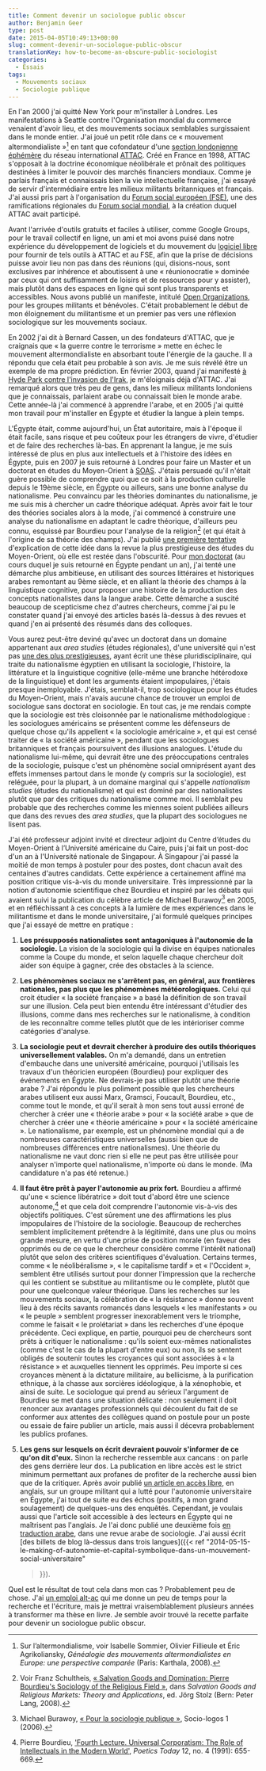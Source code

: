 ```yaml
---
title: Comment devenir un sociologue public obscur
author: Benjamin Geer
type: post
date: 2015-04-05T10:49:13+00:00
slug: comment-devenir-un-sociologue-public-obscur
translationKey: how-to-become-an-obscure-public-sociologist
categories:
  - Essais
tags:
  - Mouvements sociaux
  - Sociologie publique
---
```


En l'an 2000 j'ai quitté New York pour m'installer à Londres. Les
manifestations à Seattle contre l'Organisation mondial du commerce
venaient d'avoir lieu, et des mouvements sociaux semblables
surgissaient dans le monde entier. J'ai joué un petit rôle dans ce «
mouvement altermondialiste »[^1] en tant que cofondateur d'une [section
londonienne
éphémère](http://web.archive.org/web/20020805164825/http://www.attac.org.uk/attac/html/index.vm)
du réseau international [ATTAC](http://www.attac.org/). Créé en France
en 1998, ATTAC s'opposait à la doctrine économique néolibérale et
prônait des politiques destinées à limiter le pouvoir des marchés
financiers mondiaux. Comme je parlais français et connaissais bien la
vie intellectuelle française, j'ai essayé de servir d'intermédiaire
entre les milieux militants britanniques et français. J'ai aussi pris
part à l'organisation du [Forum social européen
(FSE)](http://www.fse-esf.org/), une des ramifications régionales du
[Forum social
mondial](http://fr.wikipedia.org/wiki/Forum_social_mondial), à la
création duquel ATTAC avait participé.

Avant l'arrivée d'outils gratuits et faciles à utiliser, comme Google
Groups, pour le travail collectif en ligne, un ami et moi avons puisé
dans notre expérience du développement de logiciels et du mouvement du
[logiciel libre](https://www.gnu.org/philosophy/free-sw.fr.html) pour
fournir de tels outils à ATTAC et au FSE, afin que la prise de
décisions puisse avoir lieu non pas dans des réunions (qui,
disions-nous, sont exclusives par inhérence et aboutissent à une «
réunionocratie » dominée par ceux qui ont suffisamment de loisirs et
de ressources pour y assister), mais plutôt dans des espaces en ligne
qui sont plus transparents et accessibles. Nous avons publié un
manifeste, intitulé [Open
Organizations](https://web.archive.org/web/20100609184512/http://www.open-organizations.org/view/Main/WebHome),
pour les groupes militants et bénévoles. C'était probablement le début
de mon éloignement du militantisme et un premier pas vers une
réflexion sociologique sur les mouvements sociaux.

En 2002 j'ai dit à Bernard Cassen, un des fondateurs d'ATTAC, que je
craignais que « la guerre contre le terrorisme » mette en échec le
mouvement altermondialiste en absorbant toute l'énergie de la
gauche. Il a répondu que cela était peu probable à son avis. Je me
suis révélé être un exemple de ma propre prédiction. En février 2003,
quand j'ai manifesté [à Hyde Park contre l'invasion de
l'Irak](http://news.bbc.co.uk/2/hi/uk_news/2765041.stm), je
m'éloignais déjà d'ATTAC. J'ai remarqué alors que très peu de gens,
dans les milieux militants londoniens que je connaissais, parlaient
arabe ou connaissait bien le monde arabe. Cette année-là j'ai commencé
à apprendre l'arabe, et en 2005 j'ai quitté mon travail pour
m'installer en Égypte et étudier la langue à plein temps.

L'Égypte était, comme aujourd'hui, un État autoritaire, mais à
l'époque il était facile, sans risque et peu coûteux pour les
étrangers de vivre, d'étudier et de faire des recherches là-bas. En
apprenant la langue, je me suis intéressé de plus en plus aux
intellectuels et à l'histoire des idées en Égypte, puis en 2007 je
suis retourné à Londres pour faire un Master et un doctorat en études
du Moyen-Orient à [SOAS](http://www.soas.ac.uk/). J'étais persuadé
qu'il n'était guère possible de comprendre quoi que ce soit à la
production culturelle depuis le 19ème siècle, en Égypte ou ailleurs,
sans une bonne analyse du nationalisme. Peu convaincu par les théories
dominantes du nationalisme, je me suis mis à chercher un cadre
théorique adéquat. Après avoir fait le tour des théories sociales
alors à la mode, j'ai commencé à construire une analyse du
nationalisme en adaptant le cadre théorique, d'ailleurs peu connu,
esquissé par Bourdieu pour l'analyse de la religion[^2] (et qui était
à l'origine de sa théorie des champs). J'ai publié [une première
tentative](https://edoc.unibas.ch/61094/) d'explication de cette idée
dans la revue la plus prestigieuse des études du Moyen-Orient, où elle
est restée dans l'obscurité. Pour [mon
doctorat](https://eprints.soas.ac.uk/13185/) (au cours duquel je suis
retourné en Égypte pendant un an), j'ai tenté une démarche plus
ambitieuse, en utilisant des sources littéraires et historiques arabes
remontant au 9ème siècle, et en alliant la théorie des champs à la
linguistique cognitive, pour proposer une histoire de la production
des concepts nationalistes dans la langue arabe. Cette démarche a
suscité beaucoup de scepticisme chez d'autres chercheurs, comme j'ai
pu le constater quand j'ai envoyé des articles basés là-dessus à des
revues et quand j'en ai présenté des résumés dans des colloques.

Vous aurez peut-être deviné qu'avec un doctorat dans un domaine
appartenant aux _area studies_ (études régionales), d'une université
qui n'est pas [une des plus
prestigieuses](https://chroniclevitae.com/news/929-academia-s-1-percent),
ayant écrit une thèse pluridisciplinaire, qui traite du nationalisme
égyptien en utilisant la sociologie, l'histoire, la littérature et la
linguistique cognitive (elle-même une branche hétérodoxe de la
linguistique) et dont les arguments étaient impopulaires, j'étais
presque inemployable. J'étais, semblait-il, trop sociologique pour les
études du Moyen-Orient, mais n'avais aucune chance de trouver un
emploi de sociologue sans doctorat en sociologie. En tout cas, je me
rendais compte que la sociologie est très cloisonnée par le
nationalisme méthodologique : les sociologues américains se présentent
comme les défenseurs de quelque chose qu'ils appellent « la sociologie
américaine », et qui est censé traiter de « la société américaine »,
pendant que les sociologues britanniques et français poursuivent des
illusions analogues. L'étude du nationalisme lui-même, qui devrait
être une des préoccupations centrales de la sociologie, puisque c'est
un phénomène social omniprésent ayant des effets immenses partout dans
le monde (y compris sur la sociologie), est reléguée, pour la plupart,
à un domaine marginal qui s'appelle _nationalism studies_ (études du
nationalisme) et qui est dominé par des nationalistes plutôt que par
des critiques du nationalisme comme moi. Il semblait peu probable que
des recherches comme les miennes soient publiées ailleurs que dans des
revues des _area studies_, que la plupart des sociologues ne lisent
pas.

J'ai été professeur adjoint invité et directeur adjoint du Centre
d’études du Moyen-Orient à l’Université américaine du Caire, puis j'ai
fait un post-doc d'un an à l'Université nationale de Singapour. À
Singapour j'ai passé la moitié de mon temps à postuler pour des
postes, dont chacun avait des centaines d'autres candidats. Cette
expérience a certainement affiné ma position critique vis-à-vis du
monde universitaire. Très impressionné par la notion d'autonomie
scientifique chez Bourdieu et inspiré par les débats qui avaient suivi
la publication du célèbre article de Michael Burawoy[^3] en 2005, et en
réfléchissant à ces concepts à la lumière de mes expériences dans le
militantisme et dans le monde universitaire, j'ai formulé quelques
principes que j'ai essayé de mettre en pratique :

  1. **Les présupposés nationalistes sont antagoniques à l'autonomie
     de la sociologie.** La vision de la sociologie qui la divise en
     équipes nationales comme la Coupe du monde, et selon laquelle
     chaque chercheur doit aider son équipe à gagner, crée des
     obstacles à la science.
	 
  2. **Les phénomènes sociaux ne s'arrêtent pas, en général, aux
     frontières nationales, pas plus que les phénomènes
     météorologiques.** Celui qui croit étudier « la société française
     » a basé la définition de son travail sur une illusion. Cela peut
     bien entendu être intéressant d'étudier des illusions, comme dans
     mes recherches sur le nationalisme, à condition de les
     reconnaître comme telles plutôt que de les intérioriser comme
     catégories d'analyse.
	 
  3. **La sociologie peut et devrait chercher à produire des outils
     théoriques universellement valables.** On m'a demandé, dans un
     entretien d'embauche dans une université américaine, pourquoi
     j'utilisais les travaux d'un théoricien européen (Bourdieu) pour
     expliquer des événements en Égypte. Ne devrais-je pas utiliser
     plutôt une théorie arabe ? J'ai répondu le plus poliment possible
     que les chercheurs arabes utilisent eux aussi Marx, Gramsci,
     Foucault, Bourdieu, etc., comme tout le monde, et qu'il serait à
     mon sens tout aussi erroné de chercher à créer une « théorie
     arabe » pour « la société arabe » que de chercher à créer une «
     théorie américaine » pour « la société américaine ». Le
     nationalisme, par exemple, est un phénomène mondial qui a de
     nombreuses caractéristiques universelles (aussi bien que de
     nombreuses différences entre nationalismes). Une théorie du
     nationalisme ne vaut donc rien si elle ne peut pas être utilisée
     pour analyser n'importe quel nationalisme, n'importe où dans le
     monde. (Ma candidature n'a pas été retenue.)
	 
  4. **Il faut être prêt à payer l'autonomie au prix fort.** Bourdieu
     a affirmé qu'une « science libératrice » doit tout d'abord être
     une science autonome,[^4] et que cela doit comprendre l'autonomie
     vis-à-vis des objectifs politiques. C'est sûrement une des
     affirmations les plus impopulaires de l'histoire de la
     sociologie. Beaucoup de recherches semblent implicitement
     prétendre à la légitimité, dans une plus ou moins grande mesure,
     en vertu d'une prise de position morale (en faveur des opprimés
     ou de ce que le chercheur considère comme l'intérêt national)
     plutôt que selon des critères scientifiques
     d'évaluation. Certains termes, comme « le néolibéralisme », « le
     capitalisme tardif » et « l'Occident », semblent être utilisés
     surtout pour donner l'impression que la recherche qui les
     contient se substitue au militantisme ou le complète, plutôt que
     pour une quelconque valeur théorique. Dans les recherches sur les
     mouvements sociaux, la célébration de « la résistance » donne
     souvent lieu à des récits savants romancés dans lesquels « les
     manifestants » ou « le peuple » semblent progresser
     inexorablement vers le triomphe, comme le faisait « le
     prolétariat » dans les recherches d'une époque précédente. Ceci
     explique, en partie, pourquoi peu de chercheurs sont prêts à
     critiquer le nationalisme : qu'ils soient eux-mêmes nationalistes
     (comme c'est le cas de la plupart d'entre eux) ou non, ils se
     sentent obligés de soutenir toutes les croyances qui sont
     associées à « la résistance » et auxquelles tiennent les
     opprimés. Peu importe si ces croyances mènent à la dictature
     militaire, au bellicisme, à la purification ethnique, à la chasse
     aux sorcières idéologique, à la xénophobie, et ainsi de suite. Le
     sociologue qui prend au sérieux l'argument de Bourdieu se met
     dans une situation délicate : non seulement il doit renoncer aux
     avantages professionnels qui découlent du fait de se conformer
     aux attentes des collègues quand on postule pour un poste ou
     essaie de faire publier un article, mais aussi il décevra
     probablement les publics profanes.
	 
  5. **Les gens sur lesquels on écrit devraient pouvoir s'informer de
     ce qu'on dit d'eux.** Sinon la recherche ressemble aux cancans :
     on parle des gens derrière leur dos. La publication en libre
     accès est le strict minimum permettant aux profanes de profiter
     de la recherche aussi bien que de la critiquer. Après avoir
     publié [un article en accès
     libre](https://doi.org/10.4000/ejts.4780), en anglais, sur un
     groupe militant qui a lutté pour l'autonomie universitaire en
     Égypte, j'ai tout de suite eu des échos (positifs, à mon grand
     soulagement) de quelques-uns des enquêtés. Cependant, je voulais
     aussi que l'article soit accessible à des lecteurs en Égypte qui
     ne maîtrisent pas l'anglais. Je l'ai donc publié une deuxième
     fois [en traduction arabe](https://edoc.unibas.ch/61091/), dans
     une revue arabe de sociologie. J'ai aussi écrit [des billets de
     blog là-dessus dans trois langues]({{< ref
     "2014-05-15-le-making-of-autonomie-et-capital-symbolique-dans-un-mouvement-social-universitaire"
     >}}).

Quel est le résultat de tout cela dans mon cas ? Probablement peu de
chose. J'ai [un emploi
alt-ac](http://sociologicalimagination.org/archives/17966) qui me
donne un peu de temps pour la recherche et l'écriture, mais je mettrai
vraisemblablement plusieurs années à transformer ma thèse en livre. Je
semble avoir trouvé la recette parfaite pour devenir un sociologue
public obscur.

[^1]: Sur l’altermondialisme, voir Isabelle Sommier, Olivier Fillieule
et Éric Agrikoliansky, _Généalogie des mouvements altermondialistes en
Europe: une perspective comparée_ (Paris: Karthala, 2008).

[^2]: Voir Franz Schultheis, [« Salvation Goods and Domination: Pierre
Bourdieu's Sociology of the Religious
Field »](https://www.alexandria.unisg.ch/publications/42236), dans
_Salvation Goods and Religious Markets: Theory and Applications_,
ed. Jörg Stolz (Bern: Peter Lang, 2008).

[^3]: Michael Burawoy, [« Pour la sociologie publique
»](https://journals.openedition.org/socio-logos/11), Socio-logos 1
(2006).

[^4]: Pierre Bourdieu, ['Fourth Lecture. Universal Corporatism: The
Role of Intellectuals in the Modern
World'](https://www.jstor.org/stable/1772708), _Poetics Today_ 12,
no. 4 (1991): 655-669.
